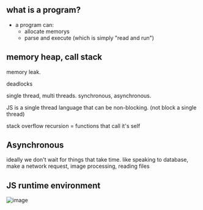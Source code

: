 ## what is a program?

- a program can:
  - allocate memorys
  - parse and execute (which is simply "read and run")





## memory heap, call stack
memory leak.

deadlocks

single thread, multi threads.
synchronous, asynchronous.

JS is a single thread language that can be non-blocking. (not block a single thread)

stack overflow
recursion = functions that call it's self

## Asynchronous

ideally we don't wait for things that take time.
like speaking to database, 
make a network request,
image processing,
reading files


## JS runtime environment

![image](https://miro.medium.com/max/1024/1*4lHHyfEhVB0LnQ3HlhSs8g.png)

